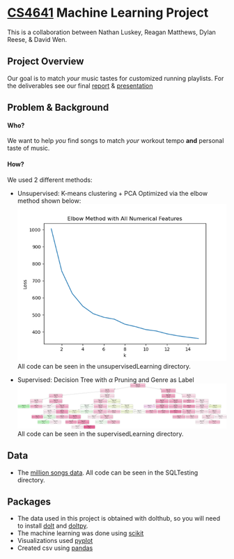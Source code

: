# [CS4641](https://xinchen384.github.io/cs4641B-summer2020/) Machine Learning Project
This is a collaboration between Nathan Luskey, Reagan Matthews, Dylan Reese, & David Wen.
## Project Overview
Our goal is to match *your* music tastes for customized running playlists. For the deliverables see our final [report](deliverables/FinalProjectReport.pdf) & [presentation](deliverables/FinalPresentation.pdf)

## Problem & Background
#### Who?
We want to help *you* find songs to match *your* workout tempo __and__ personal taste of music.  


#### How?
We used 2 different methods:
- Unsupervised: K-means clustering + PCA
Optimized via the elbow method shown below:
![ElbowMethodGraph](unsupervisedLearning/all_features.png)
All code can be seen in the unsupervisedLearning directory.

- Supervised: Decision Tree with $\alpha$ Pruning and Genre as Label
![FullPrunedTree](supervisedLearning/trainingOnMultipleFeatures_LargeTree_Pruned.png)
All code can be seen in the supervisedLearning directory.
## Data
- The [million songs data](http://millionsongdataset.com/).
All code can be seen in the SQLTesting directory.

## Packages
- The data used in this project is obtained with dolthub, so you will need to install [dolt](https://www.dolthub.com/docs/tutorials/installation/) and [doltpy](https://www.dolthub.com/docs/tutorials/installation/).
- The machine learning was done using [scikit](https://scikit-learn.org/stable/)
- Visualizations used [pyplot](https://matplotlib.org/api/pyplot_api.html)
- Created csv using [pandas](https://pandas.pydata.org/)

